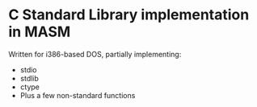 # C Standard Library implementation in MASM
Written for i386-based DOS, partially implementing:
* stdio
* stdlib
* ctype
* Plus a few non-standard functions
